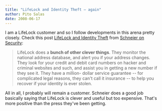 ```yaml
---
title: "LifeLock and Identity Theft – again"
author: Pito Salas
date: 2008-06-17
---
```




I am a LifeLock customer and so I follow developments in this arena pretty
closely. Check this post [LifeLock and Identity
Theft](<http://www.schneier.com/blog/archives/2008/06/lifelock_and_id.html>)
from [Schneier on Security](<http://www.schneier.com/blog/index.rdf>):

> LifeLock does a **bunch of other clever things**. They monitor the national
> address database, and alert you if your address changes. They look for your
> credit and debit card numbers on hacker and criminal websites and such, and
> assist you in getting a new number if they see it. They have a million-
> dollar service guarantee -- for complicated legal reasons, they can't call
> it insurance -- to help you recover if your identity is ever stolen.

All in all, I probably will remain a customer. Schneier does a good job
basically saying that LifeLock is clever and useful but too expensive. That's
more positive than the press they've been getting.


